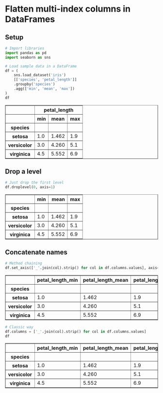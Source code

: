 # Flatten multi-index columns in DataFrames

## Setup

```python
# Import libraries
import pandas as pd
import seaborn as sns

# Load sample data in a DataFrame
df = (
    sns.load_dataset('iris')
    [['species', 'petal_length']]
    .groupby('species')
    .agg(['min', 'mean', 'max'])
)
df
```

<div>
<table border="1" class="dataframe">
  <thead>
    <tr>
      <th></th>
      <th colspan="3" halign="left">petal_length</th>
    </tr>
    <tr>
      <th></th>
      <th>min</th>
      <th>mean</th>
      <th>max</th>
    </tr>
    <tr>
      <th>species</th>
      <th></th>
      <th></th>
      <th></th>
    </tr>
  </thead>
  <tbody>
    <tr>
      <th>setosa</th>
      <td>1.0</td>
      <td>1.462</td>
      <td>1.9</td>
    </tr>
    <tr>
      <th>versicolor</th>
      <td>3.0</td>
      <td>4.260</td>
      <td>5.1</td>
    </tr>
    <tr>
      <th>virginica</th>
      <td>4.5</td>
      <td>5.552</td>
      <td>6.9</td>
    </tr>
  </tbody>
</table>
</div>

## Drop a level

```python
# Just drop the first level
df.droplevel(0, axis=1)
```

<div>
<table border="1" class="dataframe">
  <thead>
    <tr style="text-align: right;">
      <th></th>
      <th>min</th>
      <th>mean</th>
      <th>max</th>
    </tr>
    <tr>
      <th>species</th>
      <th></th>
      <th></th>
      <th></th>
    </tr>
  </thead>
  <tbody>
    <tr>
      <th>setosa</th>
      <td>1.0</td>
      <td>1.462</td>
      <td>1.9</td>
    </tr>
    <tr>
      <th>versicolor</th>
      <td>3.0</td>
      <td>4.260</td>
      <td>5.1</td>
    </tr>
    <tr>
      <th>virginica</th>
      <td>4.5</td>
      <td>5.552</td>
      <td>6.9</td>
    </tr>
  </tbody>
</table>
</div>

## Concatenate names

```python
# Method chaining
df.set_axis(['_'.join(col).strip() for col in df.columns.values], axis=1)
```

<div>
<table border="1" class="dataframe">
  <thead>
    <tr style="text-align: right;">
      <th></th>
      <th>petal_length_min</th>
      <th>petal_length_mean</th>
      <th>petal_length_max</th>
    </tr>
    <tr>
      <th>species</th>
      <th></th>
      <th></th>
      <th></th>
    </tr>
  </thead>
  <tbody>
    <tr>
      <th>setosa</th>
      <td>1.0</td>
      <td>1.462</td>
      <td>1.9</td>
    </tr>
    <tr>
      <th>versicolor</th>
      <td>3.0</td>
      <td>4.260</td>
      <td>5.1</td>
    </tr>
    <tr>
      <th>virginica</th>
      <td>4.5</td>
      <td>5.552</td>
      <td>6.9</td>
    </tr>
  </tbody>
</table>
</div>

```python
# Classic way
df.columns = ['_'.join(col).strip() for col in df.columns.values]
df
```

<div>
<table border="1" class="dataframe">
  <thead>
    <tr style="text-align: right;">
      <th></th>
      <th>petal_length_min</th>
      <th>petal_length_mean</th>
      <th>petal_length_max</th>
    </tr>
    <tr>
      <th>species</th>
      <th></th>
      <th></th>
      <th></th>
    </tr>
  </thead>
  <tbody>
    <tr>
      <th>setosa</th>
      <td>1.0</td>
      <td>1.462</td>
      <td>1.9</td>
    </tr>
    <tr>
      <th>versicolor</th>
      <td>3.0</td>
      <td>4.260</td>
      <td>5.1</td>
    </tr>
    <tr>
      <th>virginica</th>
      <td>4.5</td>
      <td>5.552</td>
      <td>6.9</td>
    </tr>
  </tbody>
</table>
</div>
